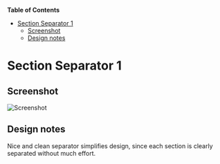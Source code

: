 <!-- START doctoc generated TOC please keep comment here to allow auto update -->
<!-- DON'T EDIT THIS SECTION, INSTEAD RE-RUN doctoc TO UPDATE -->
**Table of Contents**

- [Section Separator 1](#section-separator-1)
  - [Screenshot](#screenshot)
  - [Design notes](#design-notes)

<!-- END doctoc generated TOC please keep comment here to allow auto update -->

# Section Separator 1

## Screenshot

![Screenshot](http://res.cloudinary.com/landingskeleton/image/upload/v1444742667/section_separator_1_d3fef0.png)

## Design notes

Nice and clean separator simplifies design, since each section is clearly separated without much effort.

